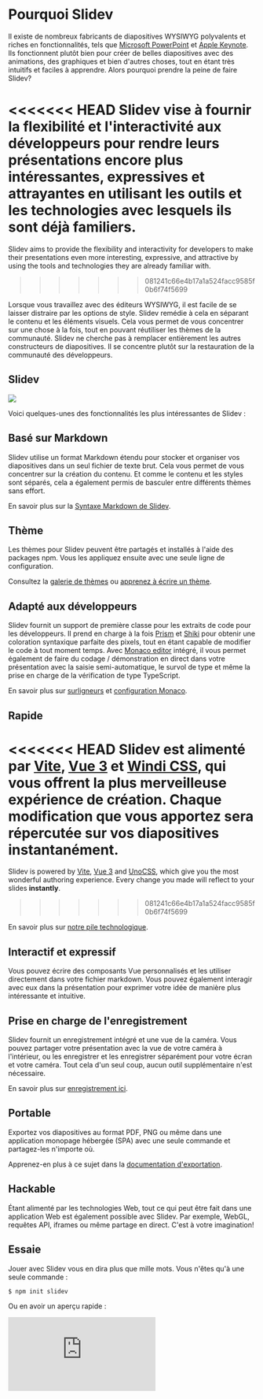 # Pourquoi Slidev

Il existe de nombreux fabricants de diapositives WYSIWYG polyvalents et riches en fonctionnalités, tels que [Microsoft PowerPoint](https://www.microsoft.com/en-us/microsoft-365/powerpoint) et [Apple Keynote](https://www.apple.com/keynote/). Ils fonctionnent plutôt bien pour créer de belles diapositives avec des animations, des graphiques et bien d'autres choses, tout en étant très intuitifs et faciles à apprendre. Alors pourquoi prendre la peine de faire Slidev?

<<<<<<< HEAD
Slidev vise à fournir la flexibilité et l'interactivité aux développeurs pour rendre leurs présentations encore plus intéressantes, expressives et attrayantes en utilisant les outils et les technologies avec lesquels ils sont déjà familiers.
=======
Slidev aims to provide the flexibility and interactivity for developers to make their presentations even more interesting, expressive, and attractive by using the tools and technologies they are already familiar with.
>>>>>>> 081241c66e4b17a1a524facc9585f0b6f74f5699

Lorsque vous travaillez avec des éditeurs WYSIWYG, il est facile de se laisser distraire par les options de style. Slidev remédie à cela en séparant le contenu et les éléments visuels. Cela vous permet de vous concentrer sur une chose à la fois, tout en pouvant réutiliser les thèmes de la communauté. Slidev ne cherche pas à remplacer entièrement les autres constructeurs de diapositives. Il se concentre plutôt sur la restauration de la communauté des développeurs.

## Slidev

![](/screenshots/cover.png)

Voici quelques-unes des fonctionnalités les plus intéressantes de Slidev :

## Basé sur Markdown

Slidev utilise un format Markdown étendu pour stocker et organiser vos diapositives dans un seul fichier de texte brut. Cela vous permet de vous concentrer sur la création du contenu. Et comme le contenu et les styles sont séparés, cela a également permis de basculer entre différents thèmes sans effort.

En savoir plus sur la [Syntaxe Markdown de Slidev](/guide/syntax).

## Thème

Les thèmes pour Slidev peuvent être partagés et installés à l'aide des packages npm. Vous les appliquez ensuite avec une seule ligne de configuration.

Consultez la [galerie de thèmes](/themes/gallery) ou [apprenez à écrire un thème](/themes/write-a-theme).

## Adapté aux développeurs

Slidev fournit un support de première classe pour les extraits de code pour les développeurs. Il prend en charge à la fois [Prism](https://prismjs.com/) et [Shiki](https://github.com/shikijs/shiki) pour obtenir une coloration syntaxique parfaite des pixels, tout en étant capable de modifier le code à tout moment temps. Avec [Monaco editor](https://microsoft.github.io/monaco-editor/) intégré, il vous permet également de faire du codage / démonstration en direct dans votre présentation avec la saisie semi-automatique, le survol de type et même la prise en charge de la vérification de type TypeScript.

En savoir plus sur [surligneurs](/custom/highlighters) et [configuration Monaco](/custom/config-monaco).

## Rapide

<<<<<<< HEAD
Slidev est alimenté par [Vite](https://vitejs.dev/), [Vue 3](https://v3.vuejs.org/) et [Windi CSS](https://windicss.org/), qui vous offrent la plus merveilleuse expérience de création. Chaque modification que vous apportez sera répercutée sur vos diapositives **instantanément**.
=======
Slidev is powered by [Vite](https://vitejs.dev/), [Vue 3](https://v3.vuejs.org/) and [UnoCSS](https://unocss.dev/), which give you the most wonderful authoring experience. Every change you made will reflect to your slides **instantly**.
>>>>>>> 081241c66e4b17a1a524facc9585f0b6f74f5699

En savoir plus sur [notre pile technologique](/guide/#pile-technologique).

## Interactif et expressif

Vous pouvez écrire des composants Vue personnalisés et les utiliser directement dans votre fichier markdown. Vous pouvez également interagir avec eux dans la présentation pour exprimer votre idée de manière plus intéressante et intuitive.

## Prise en charge de l'enregistrement

Slidev fournit un enregistrement intégré et une vue de la caméra. Vous pouvez partager votre présentation avec la vue de votre caméra à l'intérieur, ou les enregistrer et les enregistrer séparément pour votre écran et votre caméra. Tout cela d'un seul coup, aucun outil supplémentaire n'est nécessaire.

En savoir plus sur [enregistrement ici](/guide/recording).

## Portable

Exportez vos diapositives au format PDF, PNG ou même dans une application monopage hébergée (SPA) avec une seule commande et partagez-les n'importe où.

Apprenez-en plus à ce sujet dans la [documentation d'exportation](/guide/exporting).

## Hackable

Étant alimenté par les technologies Web, tout ce qui peut être fait dans une application Web est également possible avec Slidev. Par exemple, WebGL, requêtes API, iframes ou même partage en direct. C'est à votre imagination!

## Essaie

Jouer avec Slidev vous en dira plus que mille mots. Vous n'êtes qu'à une seule commande :

```bash
$ npm init slidev
```

Ou en avoir un aperçu rapide :

<iframe class="aspect-16/9 rounded-xl w-full shadow-md border-none" src="https://www.youtube.com/embed/eW7v-2ZKZOU" title="YouTube video player" frameborder="0" allow="accelerometer; autoplay; clipboard-write; encrypted-media; gyroscope; picture-in-picture" allowfullscreen></iframe>
